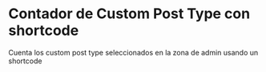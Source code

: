 # Contador de Custom Post Type con shortcode
 Cuenta los custom post type seleccionados en la zona de admin usando un shortcode
